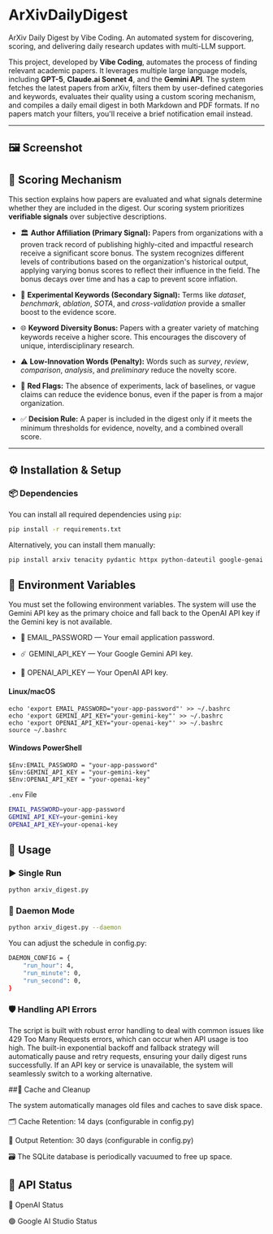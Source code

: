 # ArXivDailyDigest
ArXiv Daily Digest by Vibe Coding. An automated system for discovering, scoring, and delivering daily research updates with multi-LLM support.

This project, developed by **Vibe Coding**, automates the process of finding relevant academic papers. It leverages multiple large language models, including **GPT-5**, **Claude.ai Sonnet 4**, and the **Gemini API**. The system fetches the latest papers from arXiv, filters them by user-defined categories and keywords, evaluates their quality using a custom scoring mechanism, and compiles a daily email digest in both Markdown and PDF formats. If no papers match your filters, you'll receive a brief notification email instead.

---

## 🖼️ Screenshot



## 🎯 Scoring Mechanism
This section explains how papers are evaluated and what signals determine whether they are included in the digest. Our scoring system prioritizes **verifiable signals** over subjective descriptions.

- 🏛️ **Author Affiliation (Primary Signal):** Papers from organizations with a proven track record of publishing highly-cited and impactful research receive a significant score bonus. The system recognizes different levels of contributions based on the organization's historical output, applying varying bonus scores to reflect their influence in the field. The bonus decays over time and has a cap to prevent score inflation.

- 🔬 **Experimental Keywords (Secondary Signal):** Terms like *dataset*, *benchmark*, *ablation*, *SOTA*, and *cross-validation* provide a smaller boost to the evidence score.

- 🌐 **Keyword Diversity Bonus:** Papers with a greater variety of matching keywords receive a higher score. This encourages the discovery of unique, interdisciplinary research.

- ⚠️ **Low-Innovation Words (Penalty):** Words such as *survey*, *review*, *comparison*, *analysis*, and *preliminary* reduce the novelty score.

- 🚩 **Red Flags:** The absence of experiments, lack of baselines, or vague claims can reduce the evidence bonus, even if the paper is from a major organization.

- ✅ **Decision Rule:** A paper is included in the digest only if it meets the minimum thresholds for evidence, novelty, and a combined overall score.

---

## ⚙️ Installation & Setup

### 📦 Dependencies

You can install all required dependencies using `pip`:

```bash
pip install -r requirements.txt
```

Alternatively, you can install them manually:

```bash
pip install arxiv tenacity pydantic httpx python-dateutil google-genai openai markdown weasyprint
```

## 🔑 Environment Variables

You must set the following environment variables. The system will use the Gemini API key as the primary choice and fall back to the OpenAI API key if the Gemini key is not available.

 - 🔐 EMAIL_PASSWORD — Your email application password.

 - ☄️ GEMINI_API_KEY — Your Google Gemini API key.

 - 🤖 OPENAI_API_KEY — Your OpenAI API key.

#### Linux/macOS
```
echo 'export EMAIL_PASSWORD="your-app-password"' >> ~/.bashrc
echo 'export GEMINI_API_KEY="your-gemini-key"' >> ~/.bashrc
echo 'export OPENAI_API_KEY="your-openai-key"' >> ~/.bashrc
source ~/.bashrc
```

#### Windows PowerShell
```
$Env:EMAIL_PASSWORD = "your-app-password"
$Env:GEMINI_API_KEY = "your-gemini-key"
$Env:OPENAI_API_KEY = "your-openai-key"
```

`.env` File
```bash
EMAIL_PASSWORD=your-app-password
GEMINI_API_KEY=your-gemini-key
OPENAI_API_KEY=your-openai-key
```

## 🚀 Usage
### ▶️ Single Run
```bash
python arxiv_digest.py
```

### 🔁 Daemon Mode
```bash
python arxiv_digest.py --daemon
```

You can adjust the schedule in config.py:

```bash
DAEMON_CONFIG = {
    "run_hour": 4,
    "run_minute": 0,
    "run_second": 0,
}
```

### 🛡️ Handling API Errors

The script is built with robust error handling to deal with common issues like 429 Too Many Requests errors, which can occur when API usage is too high. The built-in exponential backoff and fallback strategy will automatically pause and retry requests, ensuring your daily digest runs successfully. If an API key or service is unavailable, the system will seamlessly switch to a working alternative.

##🧹 Cache and Cleanup

The system automatically manages old files and caches to save disk space.

🗂️ Cache Retention: 14 days (configurable in config.py)

📑 Output Retention: 30 days (configurable in config.py)

🗃️ The SQLite database is periodically vacuumed to free up space.

## 📡 API Status

🔵 OpenAI Status

🟢 Google AI Studio Status



